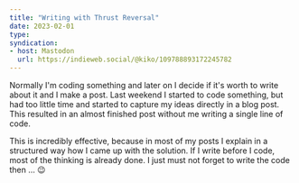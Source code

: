 ```yaml
---
title: "Writing with Thrust Reversal"
date: 2023-02-01
type: 
syndication: 
- host: Mastodon
  url: https://indieweb.social/@kiko/109788893172245782
---
```


Normally I'm coding something and later on I decide if it's worth to write about it and I make a post. Last weekend I started to code something, but had too little time and started to capture my ideas directly in a blog post. This resulted in an almost finished post without me writing a single line of code.

This is incredibly effective, because in most of my posts I explain in a structured way how I came up with the solution. If I write before I code, most of the thinking is already done. I just must not forget to write the code then ... 😉
